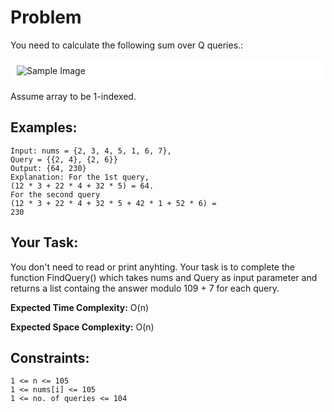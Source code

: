 # Problem
You need to calculate the following sum over Q queries.:

<div style="width:100%; background-color:white; heigt:50%;">
<div style="background-color: white; padding: 10px; display: inline-block;">
    <img src="https://github.com/user-attachments/assets/e7af829a-ff9d-42c1-883d-aeec2a28ff1f" alt="Sample Image" style="max-width: 100%; height: auto; display: block;">
</div>
</div>

Assume array to be 1-indexed.

## Examples:

```
Input: nums = {2, 3, 4, 5, 1, 6, 7},
Query = {{2, 4}, {2, 6}}
Output: {64, 230}
Explanation: For the 1st query,
(12 * 3 + 22 * 4 + 32 * 5) = 64.
For the second query
(12 * 3 + 22 * 4 + 32 * 5 + 42 * 1 + 52 * 6) = 
230
```

## Your Task:
You don't need to read or print anyhting. Your task is to complete the function FindQuery() which takes nums and Query as input parameter and returns a list containg the answer modulo 109 + 7 for each query.
 

**Expected Time Complexity:** O(n)

**Expected Space Complexity:** O(n)
 

## Constraints:
```
1 <= n <= 105
1 <= nums[i] <= 105
1 <= no. of queries <= 104
```
